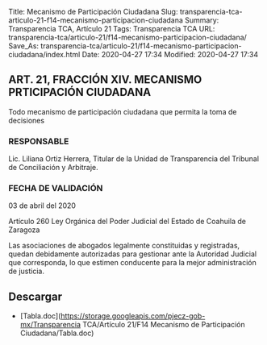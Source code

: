 Title: Mecanismo de Participación Ciudadana
Slug: transparencia-tca-articulo-21-f14-mecanismo-participacion-ciudadana
Summary: Transparencia TCA, Artículo 21
Tags: Transparencia TCA
URL: transparencia-tca/articulo-21/f14-mecanismo-participacion-ciudadana/
Save_As: transparencia-tca/articulo-21/f14-mecanismo-participacion-ciudadana/index.html
Date: 2020-04-27 17:34
Modified: 2020-04-27 17:34


## ART. 21, FRACCIÓN XIV. MECANISMO PRTICIPACIÓN CIUDADANA

Todo mecanismo de participación ciudadana que permita la toma de decisiones


### RESPONSABLE

Lic. Liliana Ortiz Herrera, Titular de la Unidad de Transparencia del Tribunal de Conciliación y Arbitraje.


### FECHA DE VALIDACIÓN

03 de abril del 2020


Artículo 260 Ley Orgánica del Poder Judicial del Estado de Coahuila de Zaragoza

Las asociaciones de abogados legalmente constituidas y registradas, quedan debidamente autorizadas para gestionar ante la Autoridad Judicial que corresponda, lo que estimen conducente para la mejor administración de justicia.



## Descargar


* [Tabla.doc](https://storage.googleapis.com/pjecz-gob-mx/Transparencia TCA/Artículo 21/F14 Mecanismo de Participación Ciudadana/Tabla.doc)


